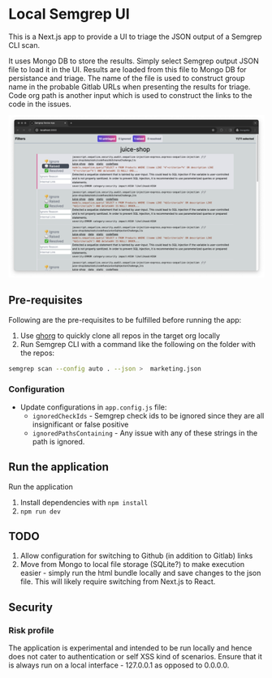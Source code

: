 # Local Semgrep UI

This is a Next.js app to provide a UI to triage the JSON output of a Semgrep CLI scan.

It uses Mongo DB to store the results. Simply select Semgrep output JSON file to load it in the UI. Results are loaded from this file to Mongo DB for persistance and triage. The name of the file is used to construct group name in the probable Gitlab URLs when presenting the results for triage. Code org path is another input which is used to construct the links to the code in the issues.

![Screenshot](./static/screenshot.png)

## Pre-requisites

Following are the pre-requisites to be fulfilled before running the app:

1. Use [ghorg](https://github.com/gabrie30/ghorg) to quickly clone all repos in the target org locally
2. Run Semgrep CLI with a command like the following on the folder with the repos:

```bash
semgrep scan --config auto . --json >  marketing.json
```

### Configuration

- Update configurations in `app.config.js` file:
  - `ignoredCheckIds` - Semgrep check ids to be ignored since they are all insignificant or false positive
  - `ignoredPathsContaining` - Any issue with any of these strings in the path is ignored.

## Run the application

Run the application

1. Install dependencies with `npm install`
2. `npm run dev`

## TODO

1. Allow configuration for switching to Github (in addition to Gitlab) links
2. Move from Mongo to local file storage (SQLite?) to make execution easier - simply run the html bundle locally and save changes to the json file. This will likely require switching from Next.js to React.

## Security

### Risk profile

The application is experimental and intended to be run locally and hence does not cater to authentication or self XSS kind of scenarios. Ensure that it is always run on a local interface - 127.0.0.1 as opposed to 0.0.0.0.
